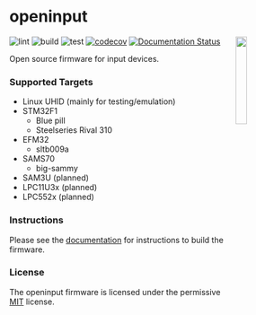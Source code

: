 # openinput

<img src="docs/assets/logo.svg" alt="" width="20%" align="right">

![lint](https://github.com/openinput-fw/openinput/workflows/lint/badge.svg)
![build](https://github.com/openinput-fw/openinput/workflows/build/badge.svg)
![test](https://github.com/openinput-fw/openinput/workflows/test/badge.svg)
[![codecov](https://codecov.io/gh/openinput-fw/openinput/branch/main/graph/badge.svg?token=aVVYxo5tUf)](https://codecov.io/gh/openinput-fw/openinput)
[![Documentation Status](https://readthedocs.org/projects/openinput/badge/?version=latest)](https://openinput.readthedocs.io/en/latest/?badge=latest)

Open source firmware for input devices.

### Supported Targets
- Linux UHID (mainly for testing/emulation)
- STM32F1
  - Blue pill
  - Steelseries Rival 310
- EFM32
  - sltb009a
- SAMS70
  - big-sammy
- SAM3U (planned)
- LPC11U3x (planned)
- LPC552x (planned)

### Instructions

Please see the [documentation](https://openinput.readthedocs.io/en/latest/#getting-started)
for instructions to build the firmware.

### License

The openinput firmware is licensed under the permissive [MIT](LICENSE) license.
